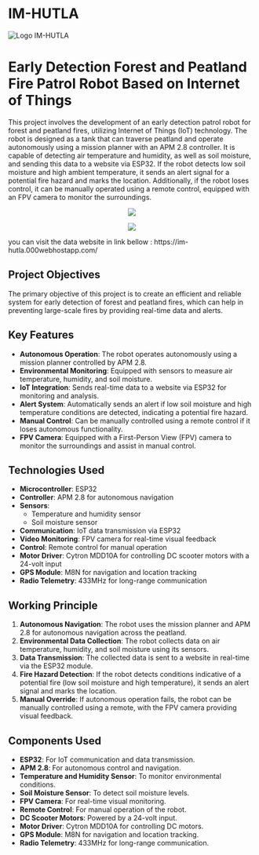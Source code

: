 # IM-HUTLA
![Logo IM-HUTLA](https://github.com/arutafusain/IM-HUTLA/assets/98148350/8e2c833c-b20a-46b9-9c62-37ff46338bb3)
# Early Detection Forest and Peatland Fire Patrol Robot Based on Internet of Things

This project involves the development of an early detection patrol robot for forest and peatland fires, utilizing Internet of Things (IoT) technology. The robot is designed as a tank that can traverse peatland and operate autonomously using a mission planner with an APM 2.8 controller. It is capable of detecting air temperature and humidity, as well as soil moisture, and sending this data to a website via ESP32. If the robot detects low soil moisture and high ambient temperature, it sends an alert signal for a potential fire hazard and marks the location. Additionally, if the robot loses control, it can be manually operated using a remote control, equipped with an FPV camera to monitor the surroundings.
<p align="center">
  <img src="https://github.com/arutafusain/IM-HUTLA/assets/98148350/15350168-41e8-42f3-9d2b-cc7b90c6d842" widht="400"/>
</p>
<p align="center">
  <img src="https://github.com/arutafusain/IM-HUTLA/assets/98148350/af9de26f-8cbe-4656-9ed7-ba7993c72d9e" widht="400"/>
</p>
you can visit the data website in link bellow : 
https://im-hutla.000webhostapp.com/

## Project Objectives

The primary objective of this project is to create an efficient and reliable system for early detection of forest and peatland fires, which can help in preventing large-scale fires by providing real-time data and alerts.

## Key Features

- **Autonomous Operation**: The robot operates autonomously using a mission planner controlled by APM 2.8.
- **Environmental Monitoring**: Equipped with sensors to measure air temperature, humidity, and soil moisture.
- **IoT Integration**: Sends real-time data to a website via ESP32 for monitoring and analysis.
- **Alert System**: Automatically sends an alert if low soil moisture and high temperature conditions are detected, indicating a potential fire hazard.
- **Manual Control**: Can be manually controlled using a remote control if it loses autonomous functionality.
- **FPV Camera**: Equipped with a First-Person View (FPV) camera to monitor the surroundings and assist in manual control.

## Technologies Used

- **Microcontroller**: ESP32
- **Controller**: APM 2.8 for autonomous navigation
- **Sensors**: 
  - Temperature and humidity sensor
  - Soil moisture sensor
- **Communication**: IoT data transmission via ESP32
- **Video Monitoring**: FPV camera for real-time visual feedback
- **Control**: Remote control for manual operation
- **Motor Driver**: Cytron MDD10A for controlling DC scooter motors with a 24-volt input
- **GPS Module**: M8N for navigation and location tracking
- **Radio Telemetry**: 433MHz for long-range communication

## Working Principle

1. **Autonomous Navigation**: The robot uses the mission planner and APM 2.8 for autonomous navigation across the peatland.
2. **Environmental Data Collection**: The robot collects data on air temperature, humidity, and soil moisture using its sensors.
3. **Data Transmission**: The collected data is sent to a website in real-time via the ESP32 module.
4. **Fire Hazard Detection**: If the robot detects conditions indicative of a potential fire (low soil moisture and high temperature), it sends an alert signal and marks the location.
5. **Manual Override**: If autonomous operation fails, the robot can be manually controlled using a remote, with the FPV camera providing visual feedback.

## Components Used

- **ESP32**: For IoT communication and data transmission.
- **APM 2.8**: For autonomous control and navigation.
- **Temperature and Humidity Sensor**: To monitor environmental conditions.
- **Soil Moisture Sensor**: To detect soil moisture levels.
- **FPV Camera**: For real-time visual monitoring.
- **Remote Control**: For manual operation of the robot.
- **DC Scooter Motors**: Powered by a 24-volt input.
- **Motor Driver**: Cytron MDD10A for controlling DC motors.
- **GPS Module**: M8N for navigation and location tracking.
- **Radio Telemetry**: 433MHz for long-range communication.
